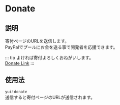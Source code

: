 # Donate

## 説明

寄付ページのURLを送信します。  
PayPalでプールにお金を送る事で開発者を応援できます。

::: tip
よければ寄付よろしくおねがいします。  
[Donate Link](https://paypal.me/pools/c/8e04hFkdhp)
:::

## 使用法

`yui!donate`  
送信すると寄付ページのURLが送信されます。